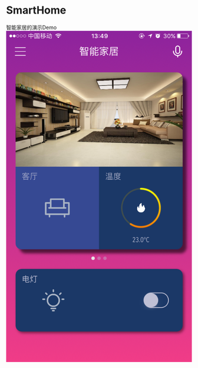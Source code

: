 # SmartHome
智能家居的演示Demo
![](https://github.com/wangkuntian/SmartHome/raw/master/images/IMG_0392.PNG)
